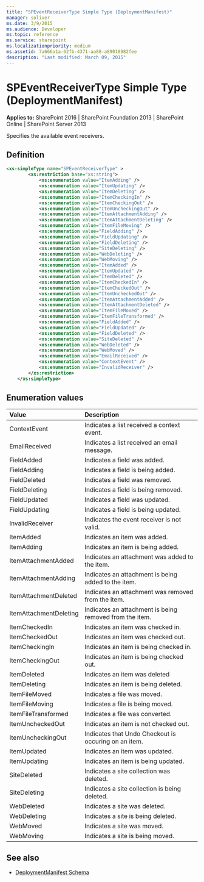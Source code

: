 ```yaml
---
title: "SPEventReceiverType Simple Type (DeploymentManifest)"
manager: soliver
ms.date: 3/9/2015
ms.audience: Developer
ms.topic: reference
ms.service: sharepoint
ms.localizationpriority: medium
ms.assetid: 7a666a1a-62fb-4371-aa88-a89018982fee
description: "Last modified: March 09, 2015"
---
```


# SPEventReceiverType Simple Type (DeploymentManifest)

**Applies to:** SharePoint 2016 | SharePoint Foundation 2013 | SharePoint Online | SharePoint Server 2013 
  
Specifies the available event receivers.

## Definition

```XML
<xs:simpleType name="SPEventReceiverType" >
        <xs:restriction base="xs:string">
            <xs:enumeration value="ItemAdding" />
            <xs:enumeration value="ItemUpdating" />
            <xs:enumeration value="ItemDeleting" />
            <xs:enumeration value="ItemCheckingIn" />
            <xs:enumeration value="ItemCheckingOut" />
            <xs:enumeration value="ItemUncheckingOut" />
            <xs:enumeration value="ItemAttachmentAdding" />
            <xs:enumeration value="ItemAttachmentDeleting" />
            <xs:enumeration value="ItemFileMoving" />
            <xs:enumeration value="FieldAdding" />
            <xs:enumeration value="FieldUpdating" />
            <xs:enumeration value="FieldDeleting" />
            <xs:enumeration value="SiteDeleting" />
            <xs:enumeration value="WebDeleting" />
            <xs:enumeration value="WebMoving" />
            <xs:enumeration value="ItemAdded" />
            <xs:enumeration value="ItemUpdated" />
            <xs:enumeration value="ItemDeleted" />
            <xs:enumeration value="ItemCheckedIn" />
            <xs:enumeration value="ItemCheckedOut" />
            <xs:enumeration value="ItemUncheckedOut" />
            <xs:enumeration value="ItemAttachmentAdded" />
            <xs:enumeration value="ItemAttachmentDeleted" />
            <xs:enumeration value="ItemFileMoved" />
            <xs:enumeration value="ItemFileTransformed" />
            <xs:enumeration value="FieldAdded" />
            <xs:enumeration value="FieldUpdated" />
            <xs:enumeration value="FieldDeleted" />
            <xs:enumeration value="SiteDeleted" />
            <xs:enumeration value="WebDeleted" />
            <xs:enumeration value="WebMoved" />
            <xs:enumeration value="EmailReceived" />
            <xs:enumeration value="ContextEvent" />
            <xs:enumeration value="InvalidReceiver" />
        </xs:restriction>
    </xs:simpleType>

```

## Enumeration values

|**Value**|**Description**|
|:-----|:-----|
|ContextEvent  <br/> |Indicates a list received a context event.  <br/> |
|EmailReceived  <br/> |Indicates a list received an email message.  <br/> |
|FieldAdded  <br/> |Indicates a field was added.  <br/> |
|FieldAdding  <br/> |Indicates a field is being added.  <br/> |
|FieldDeleted  <br/> |Indicates a field was removed.  <br/> |
|FieldDeleting  <br/> |Indicates a field is being removed.  <br/> |
|FieldUpdated  <br/> |Indicates a field was updated.  <br/> |
|FieldUpdating  <br/> |Indicates a field is being updated.  <br/> |
|InvalidReceiver  <br/> |Indicates the event receiver is not valid.  <br/> |
|ItemAdded  <br/> |Indicates an item was added.  <br/> |
|ItemAdding  <br/> |Indicates an item is being added.  <br/> |
|ItemAttachmentAdded  <br/> |Indicates an attachment was added to the item.  <br/> |
|ItemAttachmentAdding  <br/> |Indicates an attachment is being added to the item.  <br/> |
|ItemAttachmentDeleted  <br/> |Indicates an attachment was removed from the item.  <br/> |
|ItemAttachmentDeleting  <br/> |Indicates an attachment is being removed from the item.  <br/> |
|ItemCheckedIn  <br/> |Indicates an item was checked in.  <br/> |
|ItemCheckedOut  <br/> |Indicates an item was checked out.  <br/> |
|ItemCheckingIn  <br/> |Indicates an item is being checked in.  <br/> |
|ItemCheckingOut  <br/> |Indicates an item is being checked out.  <br/> |
|ItemDeleted  <br/> |Indicates an item was deleted  <br/> |
|ItemDeleting  <br/> |Indicates an item is being deleted.  <br/> |
|ItemFileMoved  <br/> |Indicates a file was moved.  <br/> |
|ItemFileMoving  <br/> |Indicates a file is being moved.  <br/> |
|ItemFileTransformed  <br/> |Indicates a file was converted.  <br/> |
|ItemUncheckedOut  <br/> |Indicates an item is not checked out.  <br/> |
|ItemUncheckingOut  <br/> |Indicates that Undo Checkout is occuring on an item.  <br/> |
|ItemUpdated  <br/> |Indicates an item was updated.  <br/> |
|ItemUpdating  <br/> |Indicates an item is being updated.  <br/> |
|SiteDeleted  <br/> |Indicates a site collection was deleted.  <br/> |
|SiteDeleting  <br/> |Indicates a site collection is being deleted.  <br/> |
|WebDeleted  <br/> |Indicates a site was deleted.  <br/> |
|WebDeleting  <br/> |Indicates a site is being deleted.  <br/> |
|WebMoved  <br/> |Indicates a site was moved.  <br/> |
|WebMoving  <br/> |Indicates a site is being moved.  <br/> |
   
## See also

- [DeploymentManifest Schema](deploymentmanifest-schema.md)


